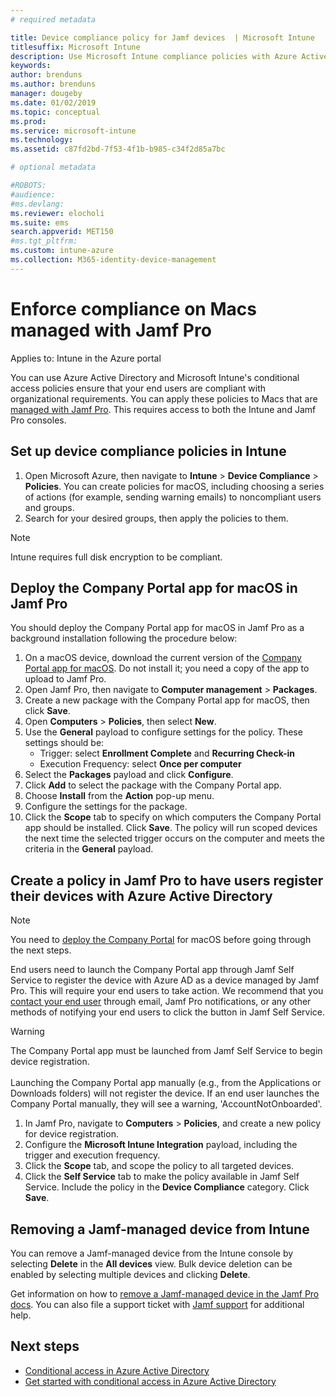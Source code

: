 ```yaml
---
# required metadata

title: Device compliance policy for Jamf devices  | Microsoft Intune
titlesuffix: Microsoft Intune
description: Use Microsoft Intune compliance policies with Azure Active Directory conditional access to help secure Jamf-managed devices.
keywords:
author: brenduns
ms.author: brenduns
manager: dougeby
ms.date: 01/02/2019
ms.topic: conceptual
ms.prod:
ms.service: microsoft-intune
ms.technology:
ms.assetid: c87fd2bd-7f53-4f1b-b985-c34f2d85a7bc

# optional metadata

#ROBOTS: 
#audience:
#ms.devlang:
ms.reviewer: elocholi
ms.suite: ems
search.appverid: MET150
#ms.tgt_pltfrm:
ms.custom: intune-azure
ms.collection: M365-identity-device-management
---
```


# Enforce compliance on Macs managed with Jamf Pro

Applies to: Intune in the Azure portal

You can use Azure Active Directory and Microsoft Intune's conditional access policies ensure that your end users are compliant with organizational requirements. You can apply these policies to Macs that are [managed with Jamf Pro](conditional-access-integrate-jamf.md). This requires access to both the Intune and Jamf Pro consoles.

## Set up device compliance policies in Intune

1. Open Microsoft Azure, then navigate to **Intune** > **Device Compliance** > **Policies**. You can create policies for macOS, including choosing a series of actions (for example, sending warning emails) to noncompliant users and groups.
2. Search for your desired groups, then apply the policies to them.

> [!Note]
> Intune requires full disk encryption to be compliant.

## Deploy the Company Portal app for macOS in Jamf Pro

You should deploy the Company Portal app for macOS in Jamf Pro as a background installation following the procedure below:

1. On a macOS device, download the current version of the [Company Portal app for macOS](https://go.microsoft.com/fwlink/?linkid=862280). Do not install it; you need a copy of the app to upload to Jamf Pro.
2. Open Jamf Pro, then navigate to **Computer management** > **Packages**.
3. Create a new package with the Company Portal app for macOS, then click **Save**.
4. Open **Computers** > **Policies**, then select **New**.
5. Use the **General** payload to configure settings for the policy. These settings should be:
   - Trigger: select **Enrollment Complete** and **Recurring Check-in**
   - Execution Frequency: select **Once per computer**
6. Select the **Packages** payload and click **Configure**.
7. Click **Add** to select the package with the Company Portal app.
8. Choose **Install** from the **Action** pop-up menu.
9. Configure the settings for the package.
10. Click the **Scope** tab to specify on which computers the Company Portal app should be installed. Click **Save**. The policy will run scoped devices the next time the selected trigger occurs on the computer and meets the criteria in the **General** payload.

## Create a policy in Jamf Pro to have users register their devices with Azure Active Directory

> [!NOTE]
> You need to [deploy the Company Portal](conditional-access-assign-jamf.md#deploy-the-company-portal-app-for-macos-in-jamf-pro) for macOS before going through the next steps.  

End users need to launch the Company Portal app through Jamf Self Service to register the device with Azure AD as a device managed by Jamf Pro. This will require your end users to take action. We recommend that you [contact your end user](end-user-educate.md) through email, Jamf Pro notifications, or any other methods of notifying your end users to click the button in Jamf Self Service.

> [!WARNING]
> The Company Portal app must be launched from Jamf Self Service to begin device registration. <br><br>Launching the Company Portal app manually (e.g., from the Applications or Downloads folders) will not register the device. If an end user launches the Company Portal manually, they will see a warning, 'AccountNotOnboarded'.

1. In Jamf Pro, navigate to **Computers** > **Policies**, and create a new policy for device registration.
2. Configure the **Microsoft Intune Integration** payload, including the trigger and execution frequency.
3. Click the **Scope** tab, and scope the policy to all targeted devices.
4. Click the **Self Service** tab to make the policy available in Jamf Self Service. Include the policy in the **Device Compliance** category. Click **Save**.

## Removing a Jamf-managed device from Intune

You can remove a Jamf-managed device from the Intune console by selecting **Delete** in the **All devices** view. Bulk device deletion can be enabled by selecting multiple devices and clicking **Delete**.

Get information on how to [remove a Jamf-managed device in the Jamf Pro docs](https://www.jamf.com/jamf-nation/articles/80/unmanaging-computers-while-preserving-their-inventory-information). You can also file a support ticket with [Jamf support](https://www.jamf.com/support/) for additional help. 

## Next steps

- [Conditional access in Azure Active Directory](https://docs.microsoft.com/azure/active-directory/active-directory-conditional-access-azure-portal)
- [Get started with conditional access in Azure Active Directory](https://docs.microsoft.com/azure/active-directory/active-directory-conditional-access-azure-portal-get-started)
